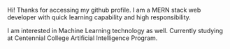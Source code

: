 Hi! Thanks for accessing my github profile. 
I am a MERN stack web developer with quick learning capability and high responsibility.

I am interested in Machine Learning technology as well.
Currently studying at Centennial College Artificial Intelligence Program.
